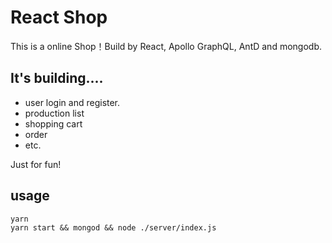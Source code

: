 # React Shop

This is a online Shop！Build by React, Apollo GraphQL, AntD and mongodb.

## It's building....

*  user login and register.
*  production list
*  shopping cart
*  order
*  etc.

Just for fun!

## usage

```shell
yarn 
yarn start && mongod && node ./server/index.js
```



